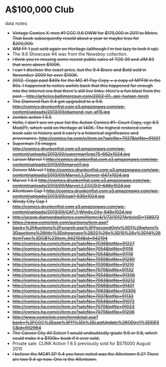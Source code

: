 A$100,000 Club
==========

data notes:

- ~~Vintage Comics X-men #1 CGC 9.6 OWW for $175,000 in 2011 to Metro. That book subsequently resold about a year or maybe less for $200,000.~~
- ~~WM FF 1 just sold again on Heritage (although I`m too lazy to look it up).~~
- The 9.6 Showcase #4 was from the Newsboy collection.
- ~~I think you`re missing some recent public sales of TOS 39 and JIM 83 that were above $100K.~~
- ~~I can`t disclose the exact price, but the 9.4 Brave and Bold sold in November 2009 for over $100K.~~
- ~~2002. Geppi paid $40k for the MC #1 Pay Copy + a copy of MPFW in the 80s. I happened to notice awhile back that this happened far enough into the internet era that there's still live links. Here's a fun blast from the past... http://articles.baltimoresun.com/2002-01...ppi-human-torch~~
-  ~~The Diamond Run 9.4 got upgraded to a 9.6. http://comics.drunkenfist.com.s3.amazonaws.com/wp-content/uploads/2013/09/diamond-run-af15.jpg~~
-  ~~zombie action 1 5.5~~
-  ~~Hello, I don't see on your list the Action Comics #1- Court Copy, cgc 6.5 Mod(P), which sold on Heritage at 140K. The highest restored comic book sale in history and it carry's a historical significance and provenance. http://comics.ha.com/c/item.zx?saleNo=7027&lotNo=91001~~
-  ~~Superman 7.5 images http://comics.drunkenfist.com.s3.amazonaws.com/wp-content/uploads/2013/09/superman1cgc75-662x1024.jpg~~
-  ~~Larson Marvel 1 http://comics.drunkenfist.com.s3.amazonaws.com/wp-content/uploads/2013/09/marvel1.jpg~~
-  ~~Denver MArvel 1 http://comics.drunkenfist.com.s3.amazonaws.com/wp-content/uploads/2013/09/Marvel_1_Denver-647x1024.jpg~~
-  ~~Marvel 1 9.0 http://comics.drunkenfist.com.s3.amazonaws.com/wp-content/uploads/2013/09/Marvel_1_CGC9.0-648x1024.jpg~~
-  ~~Allentown Cap 1 http://comics.drunkenfist.com.s3.amazonaws.com/wp-content/uploads/2013/09/cap1-636x1024.jpg~~
-  ~~Windy City Cap 1 http://comics.drunkenfist.com.s3.amazonaws.com/wp-content/uploads/2013/09/CAP_1-Windy_City-648x1024.jpg~~
-  ~~http://scoop.diamondgalleries.com/Home/4/1/73/1012?ArticleID=138972~~
-  ~~https://www.comiclink.com/auctions/item.asp?back=%2FAuctions%2Fsearch.asp%3FFocusedOnly%3D1%26where%3Dauctions%26title%3Dshowcase%2B22%26x%3D15%26y%3D14%26ItemType%3DCB%23Item_942194&id=942194~~
-  ~~http://comics.ha.com/c/item.zx?saleNo=7036&lotNo=91227~~
-  ~~http://comics.ha.com/c/item.zx?saleNo=7054&lotNo=91118~~
-  ~~http://comics.ha.com/c/item.zx?saleNo=7054&lotNo=91118~~
-  ~~http://comics.ha.com/c/item.zx?saleNo=7059&lotNo=91289~~
-  ~~http://comics.ha.com/c/item.zx?saleNo=7039&lotNo=91210~~
-  ~~http://comics.ha.com/c/item.zx?saleNo=7079&lotNo=91132~~
-  ~~http://comics.ha.com/c/item.zx?saleNo=7054&lotNo=91306~~
-  ~~http://comics.ha.com/c/item.zx?saleNo=7063&lotNo=93212~~
-  ~~http://comics.ha.com/c/item.zx?saleNo=7066&lotNo=91401~~
-  ~~http://comics.ha.com/c/item.zx?saleNo=7063&lotNo=93305~~
-  ~~http://comics.ha.com/c/item.zx?saleNo=7007&lotNo=91133~~
-  ~~http://comics.ha.com/c/item.zx?saleNo=7054&lotNo=91072~~
-  ~~http://comics.ha.com/c/item.zx?saleNo=7079&lotNo=91023~~
-  ~~http://comics.ha.com/c/item.zx?saleNo=7079&lotNo=91206~~
-  ~~http://www.comiclink.com/itemdetail.asp?back=%2FCGC%2Easp%3Ff1%3Di%2ELastUpdate%26ODire1%3DDESC&id=932964~~
- ~~The Carson City All Select 1 would undoubtedly grade 9.6 or 9.8, which could make it a $100k+ book if it ever sold.~~
- Private sale: CLINK Action 1 6.5 previously sold for $575000 August 2010
- ~~I believe the MC#1 SP 9.4 you have noted was the Allentown 9.2? There are two 9.4 sp now. One is the Allentown.~~

